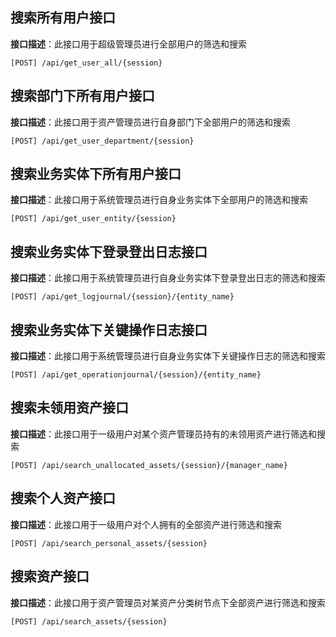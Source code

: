 ## 搜索所有用户接口

**接口描述**：此接口用于超级管理员进行全部用户的筛选和搜索

`[POST] /api/get_user_all/{session}`



## 搜索部门下所有用户接口

**接口描述**：此接口用于资产管理员进行自身部门下全部用户的筛选和搜索

`[POST] /api/get_user_department/{session}`



## 搜索业务实体下所有用户接口

**接口描述**：此接口用于系统管理员进行自身业务实体下全部用户的筛选和搜索

`[POST] /api/get_user_entity/{session}`



## 搜索业务实体下登录登出日志接口

**接口描述**：此接口用于系统管理员进行自身业务实体下登录登出日志的筛选和搜索

`[POST] /api/get_logjournal/{session}/{entity_name}`



## 搜索业务实体下关键操作日志接口

**接口描述**：此接口用于系统管理员进行自身业务实体下关键操作日志的筛选和搜索

`[POST] /api/get_operationjournal/{session}/{entity_name}`



## 搜索未领用资产接口

**接口描述**：此接口用于一级用户对某个资产管理员持有的未领用资产进行筛选和搜索

`[POST] /api/search_unallocated_assets/{session}/{manager_name}`



## 搜索个人资产接口

**接口描述**：此接口用于一级用户对个人拥有的全部资产进行筛选和搜索

`[POST] /api/search_personal_assets/{session}`

## 搜索资产接口

**接口描述**：此接口用于资产管理员对某资产分类树节点下全部资产进行筛选和搜索

`[POST] /api/search_assets/{session}`